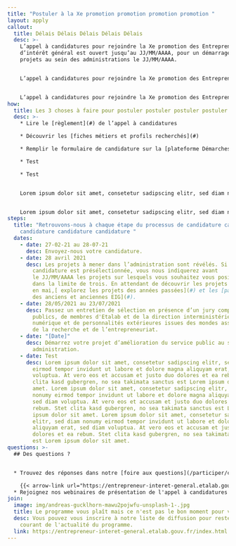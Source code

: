```yaml
---
title: "Postuler à la Xe promotion promotion promotion promotion "
layout: apply
callout:
  title: Délais Délais Délais Délais Délais
  desc: >-
    L’appel à candidatures pour rejoindre la Xe promotion des Entrepreneurs
    d’intérêt général est ouvert jusqu’au JJ/MM/AAAA, pour un démarrage des
    projets au sein des administrations le JJ/MM/AAAA.


    L’appel à candidatures pour rejoindre la Xe promotion des Entrepreneurs d’intérêt général est ouvert jusqu’au JJ/MM/AAAA, pour un démarrage des projets au sein des administrations le JJ/MM/AAAA.


    L’appel à candidatures pour rejoindre la Xe promotion des Entrepreneurs d’intérêt général est ouvert jusqu’au JJ/MM/AAAA, pour un démarrage des projets au sein des administrations le JJ/MM/AAAA.
how:
  title: Les 3 choses à faire pour postuler postuler postuler postuler postuler
  desc: >-
    * Lire le [règlement](#) de l’appel à candidatures

    * Découvrir les [fiches métiers et profils recherchés](#)

    * Remplir le formulaire de candidature sur la [plateforme Démarches Simplifiées](#) avant le dimanche 2 mai 2021, 23h59

    * Test 

    * Test


    Lorem ipsum dolor sit amet, consetetur sadipscing elitr, sed diam nonumy eirmod tempor invidunt ut labore et dolore magna aliquyam erat, sed diam voluptua. At vero eos et accusam


    Lorem ipsum dolor sit amet, consetetur sadipscing elitr, sed diam nonumy eirmod tempor invidunt ut labore
steps:
  title: "Retrouvons-nous à chaque étape du processus de candidature candidature
    candidature candidature candidature "
  dates:
    - date: 27-02-21 au 28-07-21
      desc: Envoyez-nous votre candidature.
    - date: 28 avril 2021
      desc: Les projets à mener dans l’administration sont révélés. Si votre
        candidature est présélectionnée, vous nous indiquerez avant
        le JJ/MM/AAAA les projets sur lesquels vous souhaitez vous positionner,
        dans la limite de trois. En attendant de découvrir les projets dévoilés
        en mai,[ explorez les projets des années passées](#) et les [parcours
        des anciens et anciennes EIG](#).
    - date: 28/05/2021 au 23/07/2021
      desc: Passez un entretien de sélection en présence d’un jury composé d’agents
        publics, de membres d'Etalab et de la direction interministérielle du
        numérique et de personnalités extérieures issues des mondes associatif,
        de la recherche et de l’entrepreneuriat.
    - date: "[Date]"
      desc: Démarrez votre projet d’amélioration du service public au sein d’une
        administration.
    - date: Test
      desc: Lorem ipsum dolor sit amet, consetetur sadipscing elitr, sed diam nonumy
        eirmod tempor invidunt ut labore et dolore magna aliquyam erat, sed diam
        voluptua. At vero eos et accusam et justo duo dolores et ea rebum. Stet
        clita kasd gubergren, no sea takimata sanctus est Lorem ipsum dolor sit
        amet. Lorem ipsum dolor sit amet, consetetur sadipscing elitr, sed diam
        nonumy eirmod tempor invidunt ut labore et dolore magna aliquyam erat,
        sed diam voluptua. At vero eos et accusam et justo duo dolores et ea
        rebum. Stet clita kasd gubergren, no sea takimata sanctus est Lorem
        ipsum dolor sit amet. Lorem ipsum dolor sit amet, consetetur sadipscing
        elitr, sed diam nonumy eirmod tempor invidunt ut labore et dolore magna
        aliquyam erat, sed diam voluptua. At vero eos et accusam et justo duo
        dolores et ea rebum. Stet clita kasd gubergren, no sea takimata sanctus
        est Lorem ipsum dolor sit amet.
questions: >-
  ## Des questions ?


  * Trouvez des réponses dans notre [foire aux questions](/participer/candidats/faq)

    {{< arrow-link url="https://entrepreneur-interet-general.etalab.gouv.fr/index.html" title="S'inscrire" target="true" >}}
  * Rejoignez nos webinaires de présentation de l'appel à candidatures :
join:
  image: img/andreas-gucklhorn-mawu2pojwfu-unsplash-1-.jpg
  title: Le programme vous plaît mais ce n'est pas le bon moment pour vous ?
  desc: Vous pouvez vous inscrire à notre liste de diffusion pour rester au
    courant de l'actualité du programme.
  link: https://entrepreneur-interet-general.etalab.gouv.fr/index.html
---
```


